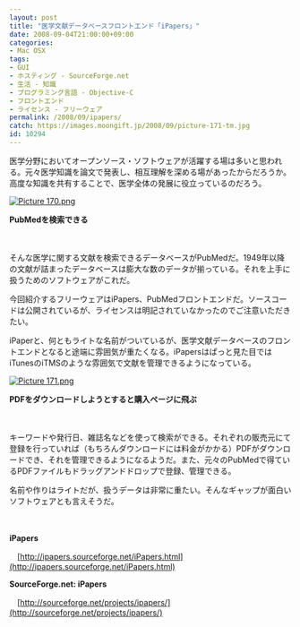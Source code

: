 ```yaml
---
layout: post
title: "医学文献データベースフロントエンド「iPapers」"
date: 2008-09-04T21:00:00+09:00
categories:
- Mac OSX
tags: 
- GUI
- ホスティング - SourceForge.net
- 生活 - 知識
- プログラミング言語 - Objective-C
- フロントエンド
- ライセンス - フリーウェア
permalink: /2008/09/ipapers/
catch: https://images.moongift.jp/2008/09/picture-171-tm.jpg
id: 10294
---
```

医学分野においてオープンソース・ソフトウェアが活躍する場は多いと思われる。元々医学知識を論文で発表し、相互理解を深める場があったからだろうか。高度な知識を共有することで、医学全体の発展に役立っているのだろう。

  

[![Picture 170.png](https://images.moongift.jp/2008/09/picture-170-tm.jpg)](https://images.moongift.jp/2008/09/picture-170.jpg)  
  
**PubMedを検索できる**

  

　

  

そんな医学に関する文献を検索できるデータベースがPubMedだ。1949年以降の文献が詰まったデータベースは膨大な数のデータが揃っている。それを上手に扱うためのソフトウェアがこれだ。

  

今回紹介するフリーウェアはiPapers、PubMedフロントエンドだ。ソースコードは公開されているが、ライセンスは明記されていなかったのでご注意いただきたい。

  
  
<!--more-->  

iPaperと、何ともライトな名前がついているが、医学文献データベースのフロントエンドとなると途端に雰囲気が重たくなる。iPapersはぱっと見た目ではiTunesのiTMSのような雰囲気で文献を管理できるようになっている。

  

[![Picture 171.png](https://images.moongift.jp/2008/09/picture-171-tm.jpg)](https://images.moongift.jp/2008/09/picture-171.jpg)  
  
**PDFをダウンロードしようとすると購入ページに飛ぶ**

  

　

  

キーワードや発行日、雑誌名などを使って検索ができる。それぞれの販売元にて登録を行っていれば（もちろんダウンロードには料金がかかる）PDFがダウンロードでき、それを管理できるようになるようだ。また、元々のPubMedで得ているPDFファイルもドラッグアンドドロップで登録、管理できる。

  

名前や作りはライトだが、扱うデータは非常に重たい。そんなギャップが面白いソフトウェアとも言えそうだ。

  

　

  

**iPapers**  
  
　[http://ipapers.sourceforge.net/iPapers.html](http://ipapers.sourceforge.net/iPapers.html)

  

**SourceForge.net: iPapers**  
  
　[http://sourceforge.net/projects/ipapers/](http://sourceforge.net/projects/ipapers/)

  
